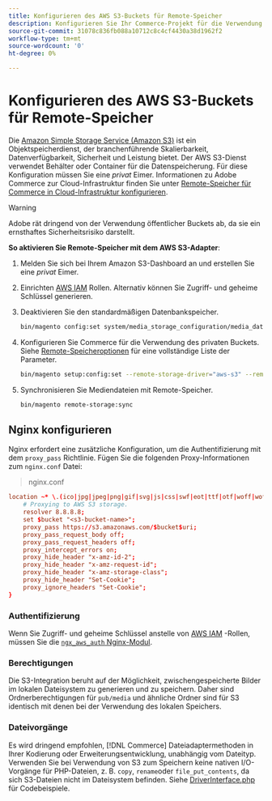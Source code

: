 ```yaml
---
title: Konfigurieren des AWS S3-Buckets für Remote-Speicher
description: Konfigurieren Sie Ihr Commerce-Projekt für die Verwendung des AWS S3-Speicherdienstes für Remote-Speicher.
source-git-commit: 31078c836fb088a10712c8c4cf4430a38d1962f2
workflow-type: tm+mt
source-wordcount: '0'
ht-degree: 0%

---
```


# Konfigurieren des AWS S3-Buckets für Remote-Speicher

Die [Amazon Simple Storage Service (Amazon S3)][AWS S3] ist ein Objektspeicherdienst, der branchenführende Skalierbarkeit, Datenverfügbarkeit, Sicherheit und Leistung bietet. Der AWS S3-Dienst verwendet Behälter oder Container für die Datenspeicherung. Für diese Konfiguration müssen Sie eine _privat_ Eimer. Informationen zu Adobe Commerce zur Cloud-Infrastruktur finden Sie unter [Remote-Speicher für Commerce in Cloud-Infrastruktur konfigurieren](cloud-support.md).

>[!WARNING]
>
>Adobe rät dringend von der Verwendung öffentlicher Buckets ab, da sie ein ernsthaftes Sicherheitsrisiko darstellt.

**So aktivieren Sie Remote-Speicher mit dem AWS S3-Adapter**:

1. Melden Sie sich bei Ihrem Amazon S3-Dashboard an und erstellen Sie eine _privat_ Eimer.

1. Einrichten [AWS IAM] Rollen. Alternativ können Sie Zugriff- und geheime Schlüssel generieren.

1. Deaktivieren Sie den standardmäßigen Datenbankspeicher.

   ```bash
   bin/magento config:set system/media_storage_configuration/media_database 0
   ```

1. Konfigurieren Sie Commerce für die Verwendung des privaten Buckets. Siehe [Remote-Speicheroptionen](remote-storage.md#remote-storage-options) für eine vollständige Liste der Parameter.

   ```bash
   bin/magento setup:config:set --remote-storage-driver="aws-s3" --remote-storage-bucket="<bucket-name>" --remote-storage-region="<region-name>" --remote-storage-prefix="<optional-prefix>" --remote-storage-key=<optional-access-key> --remote-storage-secret=<optional-secret-key> -n
   ```

1. Synchronisieren Sie Mediendateien mit Remote-Speicher.

   ```bash
   bin/magento remote-storage:sync
   ```

## Nginx konfigurieren

Nginx erfordert eine zusätzliche Konfiguration, um die Authentifizierung mit dem `proxy_pass` Richtlinie. Fügen Sie die folgenden Proxy-Informationen zum `nginx.conf` Datei:

>nginx.conf

```conf
location ~* \.(ico|jpg|jpeg|png|gif|svg|js|css|swf|eot|ttf|otf|woff|woff2)$ {
    # Proxying to AWS S3 storage.
    resolver 8.8.8.8;
    set $bucket "<s3-bucket-name>";
    proxy_pass https://s3.amazonaws.com/$bucket$uri;
    proxy_pass_request_body off;
    proxy_pass_request_headers off;
    proxy_intercept_errors on;
    proxy_hide_header "x-amz-id-2";
    proxy_hide_header "x-amz-request-id";
    proxy_hide_header "x-amz-storage-class";
    proxy_hide_header "Set-Cookie";
    proxy_ignore_headers "Set-Cookie";
}
```

### Authentifizierung

Wenn Sie Zugriff- und geheime Schlüssel anstelle von [AWS IAM] -Rollen, müssen Sie die [`ngx_aws_auth` Nginx-Modul][ngx repo].

### Berechtigungen

Die S3-Integration beruht auf der Möglichkeit, zwischengespeicherte Bilder im lokalen Dateisystem zu generieren und zu speichern. Daher sind Ordnerberechtigungen für `pub/media` und ähnliche Ordner sind für S3 identisch mit denen bei der Verwendung des lokalen Speichers.

### Dateivorgänge

Es wird dringend empfohlen, [!DNL Commerce] Dateiadaptermethoden in Ihrer Kodierung oder Erweiterungsentwicklung, unabhängig vom Dateityp. Verwenden Sie bei Verwendung von S3 zum Speichern keine nativen I/O-Vorgänge für PHP-Dateien, z. B. `copy`, `rename`oder `file_put_contents`, da sich S3-Dateien nicht im Dateisystem befinden. Siehe [DriverInterface.php](https://github.com/magento/magento2/blob/2.4-develop/lib/internal/Magento/Framework/Filesystem/DriverInterface.php#L18) für Codebeispiele.

<!-- link definitions -->

[AWS S3]: https://aws.amazon.com/s3
[AWS IAM]: https://aws.amazon.com/iam/
[ngx repo]: https://github.com/anomalizer/ngx_aws_auth
